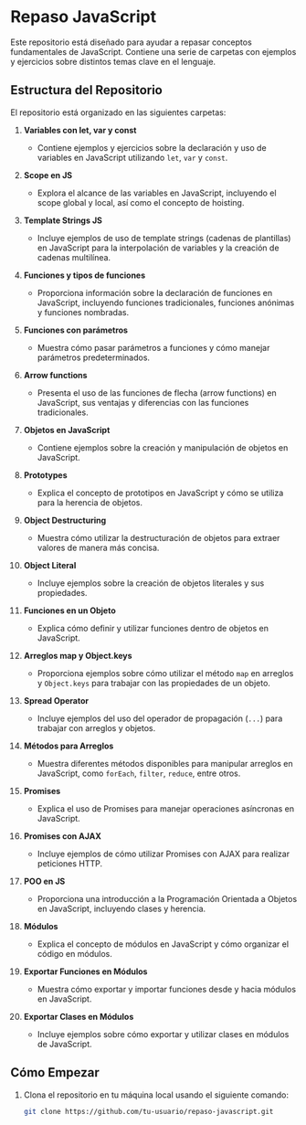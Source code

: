 # Repaso JavaScript

Este repositorio está diseñado para ayudar a repasar conceptos fundamentales de JavaScript. Contiene una serie de carpetas con ejemplos y ejercicios sobre distintos temas clave en el lenguaje.

## Estructura del Repositorio

El repositorio está organizado en las siguientes carpetas:

1. **Variables con let, var y const**
   - Contiene ejemplos y ejercicios sobre la declaración y uso de variables en JavaScript utilizando `let`, `var` y `const`.

2. **Scope en JS**
   - Explora el alcance de las variables en JavaScript, incluyendo el scope global y local, así como el concepto de hoisting.

3. **Template Strings JS**
   - Incluye ejemplos de uso de template strings (cadenas de plantillas) en JavaScript para la interpolación de variables y la creación de cadenas multilínea.

4. **Funciones y tipos de funciones**
   - Proporciona información sobre la declaración de funciones en JavaScript, incluyendo funciones tradicionales, funciones anónimas y funciones nombradas.

5. **Funciones con parámetros**
   - Muestra cómo pasar parámetros a funciones y cómo manejar parámetros predeterminados.

6. **Arrow functions**
   - Presenta el uso de las funciones de flecha (arrow functions) en JavaScript, sus ventajas y diferencias con las funciones tradicionales.

7. **Objetos en JavaScript**
   - Contiene ejemplos sobre la creación y manipulación de objetos en JavaScript.

8. **Prototypes**
   - Explica el concepto de prototipos en JavaScript y cómo se utiliza para la herencia de objetos.

9. **Object Destructuring**
   - Muestra cómo utilizar la destructuración de objetos para extraer valores de manera más concisa.

10. **Object Literal**
    - Incluye ejemplos sobre la creación de objetos literales y sus propiedades.

11. **Funciones en un Objeto**
    - Explica cómo definir y utilizar funciones dentro de objetos en JavaScript.

12. **Arreglos map y Object.keys**
    - Proporciona ejemplos sobre cómo utilizar el método `map` en arreglos y `Object.keys` para trabajar con las propiedades de un objeto.

13. **Spread Operator**
    - Incluye ejemplos del uso del operador de propagación (`...`) para trabajar con arreglos y objetos.

14. **Métodos para Arreglos**
    - Muestra diferentes métodos disponibles para manipular arreglos en JavaScript, como `forEach`, `filter`, `reduce`, entre otros.

15. **Promises**
    - Explica el uso de Promises para manejar operaciones asíncronas en JavaScript.

16. **Promises con AJAX**
    - Incluye ejemplos de cómo utilizar Promises con AJAX para realizar peticiones HTTP.

17. **POO en JS**
    - Proporciona una introducción a la Programación Orientada a Objetos en JavaScript, incluyendo clases y herencia.

18. **Módulos**
    - Explica el concepto de módulos en JavaScript y cómo organizar el código en módulos.

19. **Exportar Funciones en Módulos**
    - Muestra cómo exportar y importar funciones desde y hacia módulos en JavaScript.

20. **Exportar Clases en Módulos**
    - Incluye ejemplos sobre cómo exportar y utilizar clases en módulos de JavaScript.

## Cómo Empezar

1. Clona el repositorio en tu máquina local usando el siguiente comando:

   ```bash
   git clone https://github.com/tu-usuario/repaso-javascript.git
